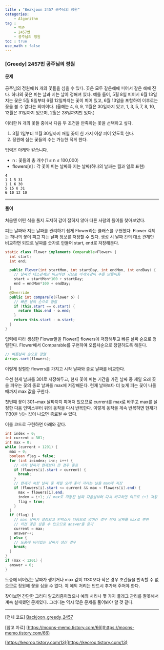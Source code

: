 ```yaml
---
title : "Beakjoon 2457 공주님의 정원"
categories: 
    - Algorithm
tag : 
    - 백준
    - 2457번
    - 공주님의 정원
toc : true
use_math : false
---
```


### [Greedy] 2457번 공주님의 정원



#### 문제

공주님의 정원에 N 개의 꽃들을 심을 수 있다. 꽃은 모두 같은해에 피어서 같은 해에 진다. 하나의 꽃은 피는 날과 지는 날이 정해져 있다. 예를 들어, 5월 8일 피어서 6월 13일 지는 꽃은 5월 8일부터 6월 12일까지는 꽃이 피어 있고, 6월 13일을 포함하여 이후로는 꽃을 볼 수 없다는 의미이다. (올해는 4, 6, 9, 11월은 30일까지 있고, 1, 3, 5, 7, 8, 10, 12월은 31일까지 있으며, 2월은 28일까지만 있다.)

이러한 N 개의 꽃들 중에서 다음 두 조건을 만족하는 꽃을 선택하고 싶다.

1. 3월 1일부터 11월 30일까지 매일 꽃이 한 가지 이상 피어 있도록 한다.
2. 정원에 심는 꽃들의 수는 가능한 적게 한다.

입력은 아래와 같습니다. 

- n : 꽃들의 총 개수(1 ≤ n ≤ 100,000)
- flowers[n] : 각 꽃이 피는 날짜와 지는 날짜(하나의 날짜는 월과 일로 표현)

```
4
1 1 5 31
1 1 6 30
5 15 8 31
6 10 12 10
```
------




#### 풀이

처음엔 어떤 식을 풀지 도저히 감이 잡히지 않아 다른 사람의 플이를 찾아보았다.

피는 날짜와 지는 날짜를 관리하기 쉽게 Flower라는 클래스를 구현했다. Flower 객체는 하나의 꽃이 피고 지는 날짜 정보를 저장할 수 있다. 생성 시 날짜 간의 대소 관계만 비교하면 되므로 날짜를 숫자로 만들어 start, end로 저장해둔다.

```java
static class Flower implements Comparable<Flower> {
  int start;
  int end;

  public Flower(int startMon, int startDay, int endMon, int endDay) {
    // 날짜의 대소관계만 비교하면 되므로 아래와같이 수를 만들어둠 
    start = startMon*100 + startDay;
    end = endMon*100 + endDay;
  }
  @Override
  public int compareTo(Flower o) {
    // 빠른 날짜 순으로 정렬 
    if (this.start == o.start) {
      return this.end - o.end;
    }
    return this.start - o.start;
  }
} 
```

입력에 따라 생성한 Flower들을 Flower[] flowers에 저장해두고 빠른 날짜 순으로 정렬한다. Flower에서 Comparable를 구현하여 오름차순으로 정렬하도록 해둔다.

```java
// 빠른날짜 순으로 정렬 
Arrays.sort(flowers);
```



이렇게 정렬한 flowers를 가지고 시작 날짜와 종료 날짜를 비교한다. 

우선 현재 날짜를 301로 저장해두고, 현재 꽃이 피는 기간을 가진 날짜 중 제일 오래 꽃을 피우는 꽃의 종료 날짜를 max에 저장해둔다. 현재 날짜보다 더 늦게 피는 꽃이 나올 때까지 max 값을 구한다.

첫번째 꽃이 301~max 날짜까지 피어져 있으므로 current를 max로 바꾸고 max를 설정한 다음 인덱스부터 위의 동작을 다시 반복한다. 이렇게 동작을 계속 반복하면 현재가 1130을 넘는 값이 나오면 종료될 수 있다.

이를 코드로 구현하면 아래와 같다.

```java
int index = 0;
int current = 301;
int max = 0;
while (current < 1201) {
  max = 0;
  boolean flag = false;
  for (int i=index; i<n; i++) {
    // 시작 날짜가 현재보다 큰 경우 종료 
    if (flowers[i].start > current) {
      break;
    }
    // 현재가 속한 날짜 중 제일 오래 꽃이 자라는 날을 max에 저장
    if (flowers[i].start <= current && max < flowers[i].end) {
      max = flowers[i].end;
      index = i+1; // max로 저장된 날짜 다음날부터 다시 비교하면 되므로 i+1 저장 
      flag = true;
    }
  }
  if (flag) {
    // max 날짜가 설정되고 인덱스가 다음으로 넘어간 경우 현재 날짜를 max로 변환 
    // 이전 꽃은 심을 수 있으므로 answer을 증가 
    current = max;
    answer++;
  } else {
    // 도중에 비어있는 날짜가 생긴 경우
    break;
  }
}
if (max < 1201) {
  answer = 0;
}
```

도중에 비어있는 날짜가 생기거나 max 값이 1130보다 작은 경우 조건들을 만족할 수 없으므로 정원에 꽃을 심을 수 없다. 이 예외 처리는 반드시 추가해 주어야 한다.

찾아보면 간단한 그리디 알고리즘이었으나 예외 처리나 몇 가지 플래그 관리를 잘못해서 계속 실패했던 문제였다. 그리디는 역시 많은 문제를 풀어봐야 할 것 같다.

------



[전체 코드]
[Backjoon_greedy_2457](https://github.com/yuntnwls/codingtest/blob/b6354e2507c019d8aa77caba7ea2aa6db25243aa/src/com/backjoon/greedy/t2457/Main.java)

[참고 자료]
[https://moons-memo.tistory.com/66](https://moons-memo.tistory.com/66)

[https://keoroo.tistory.com/13](https://keoroo.tistory.com/13)

